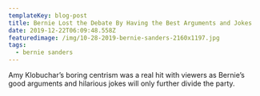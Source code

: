 ```yaml
---
templateKey: blog-post
title: Bernie Lost the Debate By Having the Best Arguments and Jokes
date: 2019-12-22T06:09:48.558Z
featuredimage: /img/10-28-2019-bernie-sanders-2160x1197.jpg
tags:
  - bernie sanders
---
```

Amy Klobuchar’s boring centrism was a real hit with viewers as Bernie’s good arguments and hilarious jokes will only further divide the party.
